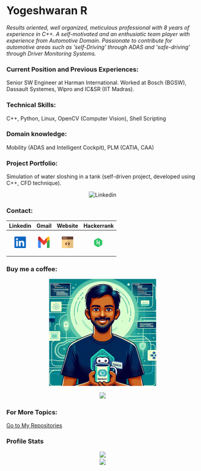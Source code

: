 # Yogeshwaran R
_Results oriented, well organized, meticulous professional with 8 years of experience in C++._ _A self-motivated and an enthusiatic team player with experience from Automotive Domain. Passionate to contribute for automotive areas such as 'self-Driving' through ADAS and 'safe-driving' through Driver Monitoring Systems._

### Current Position and Previous Experiences:
Senior SW Engineer at Harman International. Worked at Bosch (BGSW), Dassault Systemes, Wipro and IC&SR (IIT Madras).

### Technical Skills:
C++, Python, Linux, OpenCV (Computer Vision), Shell Scripting

### Domain knowledge:
Mobility (ADAS and Intelligent Cockpit), PLM (CATIA, CAA)

### Project Portfolio:
Simulation of water sloshing in a tank (self-driven project, developed using C++, CFD technique).
<div align="center">
  <p align="center" ><a title="Linkedin"><img src="./svgs/Dam-Break.gif" alt="Linkedin" width="600px" height="400px"></a> 
</div>

### Contact:
<div align="center">

| **Linkedin** | **Gmail** | **Website** | **Hackerrank** |
|:-:|:-:|:-:|:-:|
| <p align="center" ><a href="https://www.linkedin.com/in/yogeshwaranr1721992/" title="Linkedin"><img src="./svgs/linkedin.svg" alt="Linkedin" width="30px" height="30px"></a> </p>  |  <p align="center" ><a href="mailto: yogeshwaranrubin@gmail.com" title="Gmail"><img src="./svgs/gmail.svg" alt="Gmail" width="30px" height="30px"></a> </p>  | <p align="center" ><a href="https://yogesh17iitm.github.io/CreatingInterfaceGitHub/" title="Website"><img src="./svgs/website.svg" alt="Website" width="30px" height="30px"></a> </p>  | <p align="center" ><a href="https://www.hackerrank.com/yogeshwaranrubin?hr_r=1" title="Hackerrank"><img src="./svgs/hackerrank.svg" alt="Website" width="30px" height="30px"></a> </p> |  
</div>

### Buy me a coffee:
<div align="center">
  <p align="center" ><a href="https://github.com/sponsors/Yogesh17IITM" title="Sponsor to Yogesh"><img src="./svgs/SponsorToYogesh.png" alt="Sponsor to Yogesh" width="280px" height="280px"></a>
    
  [![](https://img.shields.io/static/v1?label=Sponsor+to+Yogesh&message=%E2%9D%A4&logo=GitHub&color=%23fe8e86)](https://github.com/sponsors/Yogesh17IITM)  
</div>

### For More Topics:
[Go to My Repositories](https://github.com/Yogesh17IITM?tab=repositories)

### Profile Stats
<div align="center">
  
![](https://github-profile-summary-cards.vercel.app/api/cards/stats?username=Yogesh17IITM&theme=github_dark)<br>
![](https://komarev.com/ghpvc/?username=Yogesh17IITM)
</div>




